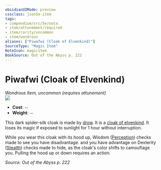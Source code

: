 ```yaml
---
obsidianUIMode: preview
cssclass: json5e-item
tags:
- compendium/src/5e/oota
- item/attunement/required
- item/rarity/uncommon
- item/wondrous
aliases: ["Piwafwi (Cloak of Elvenkind)"]
SourceType: "Magic Item"
NoteIcon: magicitem
BookSource: Out of the Abyss p. 222
---
```

# Piwafwi (Cloak of Elvenkind)
*Wondrous Item, uncommon (requires attunement)*  
![](/2-Mechanics/CLI/items/img/piwafwi-cloak-of-elvenkind.webp#right)  

- **Cost**: ⏤
- **Weight**: ⏤

This dark spider-silk cloak is made by [drow](/2-Mechanics/CLI/bestiary/humanoid/drow.md). It is a [cloak of elvenkind](/2-Mechanics/CLI/items/cloak-of-elvenkind.md). It loses its magic if exposed to sunlight for 1 hour without interruption.

While you wear this cloak with its hood up, Wisdom ([Perception](/2-Mechanics/CLI/rules/skills.md#Perception)) checks made to see you have disadvantage. and you have advantage on Dexterity ([Stealth](/2-Mechanics/CLI/rules/skills.md#Stealth)) checks made to hide, as the cloak's color shifts to camouflage you. Pulling the hood up or down requires an action.

*Source: Out of the Abyss p. 222*